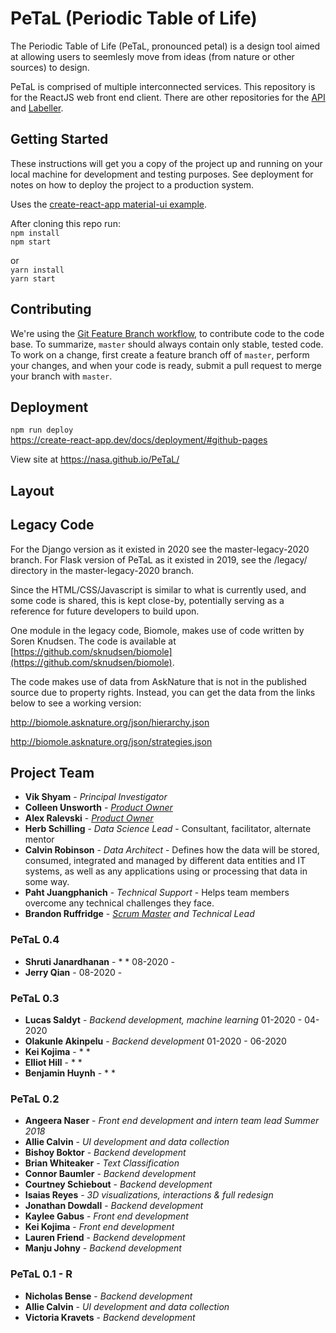 # PeTaL (Periodic Table of Life)

The Periodic Table of Life (PeTaL, pronounced petal) is a design tool aimed at allowing users to seemlesly move from ideas (from nature or other sources) to design.

PeTaL is comprised of multiple interconnected services. This repository is for the ReactJS web front end client. There are other repositories for the [API](https://github.com/nasa/petal-api) and [Labeller](https://github.com/nasa/petal-labeller).

## Getting Started

These instructions will get you a copy of the project up and running on your local machine for development and testing purposes. See deployment for notes on how to deploy the project to a production system.  

Uses the [create-react-app material-ui example](https://github.com/mui-org/material-ui/tree/master/examples/create-react-app).

After cloning this repo run:    
`npm install`    
`npm start`    

or    
`yarn install`    
`yarn start`

## Contributing

We're using the [Git Feature Branch workflow](https://www.atlassian.com/git/tutorials/comparing-workflows/feature-branch-workflow), to contribute code to the code base. To summarize, `master` should always contain only stable, tested code. To work on a change, first create a feature branch off of `master`, perform your changes, and when your code is ready, submit a pull request to merge your branch with `master`. 

## Deployment

`npm run deploy`    
https://create-react-app.dev/docs/deployment/#github-pages    

View site at https://nasa.github.io/PeTaL/

## Layout

## Legacy Code

For the Django version as it existed in 2020 see the master-legacy-2020 branch.
For Flask version of PeTaL as it existed in 2019, see the /legacy/ directory in the master-legacy-2020 branch.

Since the HTML/CSS/Javascript is similar to what is currently used, and some code is shared, this is kept close-by, potentially serving as a reference for future developers to build upon.

One module in the legacy code, Biomole, makes use of code written by Soren Knudsen. The code is available at
[https://github.com/sknudsen/biomole](https://github.com/sknudsen/biomole).

The code makes use of data from AskNature that is not in the published source due to property rights. 
Instead, you can get the data from the links below to see a working version:
 
http://biomole.asknature.org/json/hierarchy.json

http://biomole.asknature.org/json/strategies.json



## Project Team

* **Vik Shyam** - *Principal Investigator*
* **Colleen Unsworth** - *[Product Owner](https://www.mountaingoatsoftware.com/agile/scrum/roles/product-owner)*
* **Alex Ralevski** - *[Product Owner](https://www.mountaingoatsoftware.com/agile/scrum/roles/product-owner)*
* **Herb Schilling** - *Data Science Lead* - Consultant, facilitator, alternate mentor
* **Calvin Robinson** - *Data Architect* - Defines how the data will be stored, consumed, integrated and managed by different data entities and IT systems, as well as any applications using or processing that data in some way.
* **Paht Juangphanich** - *Technical Support* - Helps team members overcome any technical challenges they face.
* **Brandon Ruffridge** - *[Scrum Master](https://www.agilealliance.org/glossary/scrum-master/) and Technical Lead*

### PeTaL 0.4

* **Shruti Janardhanan** - *   * 08-2020 -
* **Jerry Qian** - 08-2020 -

### PeTaL 0.3

* **Lucas Saldyt** - *Backend development, machine learning* 01-2020 - 04-2020
* **Olakunle Akinpelu** - *Backend development* 01-2020 - 06-2020
* **Kei Kojima** - *   *
* **Elliot Hill** - *   *
* **Benjamin Huynh** - *   *

### PeTaL 0.2 

* **Angeera Naser** - *Front end development and intern team lead Summer 2018*
* **Allie Calvin** - *UI development and data collection* 
* **Bishoy Boktor** - *Backend development* 
* **Brian Whiteaker** - *Text Classification* 
* **Connor Baumler** - *Backend development*
* **Courtney Schiebout** - *Backend development*
* **Isaias Reyes** - *3D visualizations, interactions & full redesign*
* **Jonathan Dowdall** - *Backend development* 
* **Kaylee Gabus** - *Front end development*
* **Kei Kojima** - *Front end development*
* **Lauren Friend** - *Backend development*
* **Manju Johny** - *Backend development*

### PeTaL 0.1 - R

* **Nicholas Bense** - *Backend development*
* **Allie Calvin** - *UI development and data collection* 
* **Victoria Kravets** - *Backend development* 

